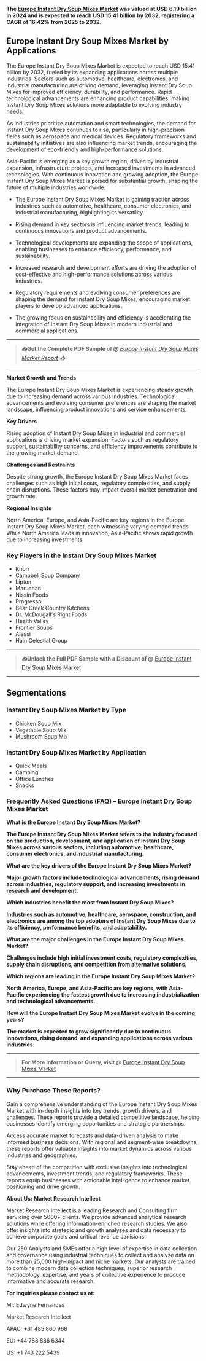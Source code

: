 <p><strong>The <a href="https://www.marketresearchintellect.com/download-sample/?rid=1002336&amp;utm_source=Pulse-April-Europe&amp;utm_medium=852">Europe Instant Dry Soup Mixes Market</a> was valued at USD 6.19 billion in 2024 and is expected to reach USD 15.41 billion by 2032, registering a CAGR of 16.42% from 2025 to 2032.</strong></p><h2>Europe Instant Dry Soup Mixes Market by Applications&nbsp;</h2><p><p>The Europe Instant Dry Soup Mixes Market is expected to reach USD 15.41 billion by 2032, fueled by its expanding applications across multiple industries. Sectors such as automotive, healthcare, electronics, and industrial manufacturing are driving demand, leveraging Instant Dry Soup Mixes for improved efficiency, durability, and performance. Rapid technological advancements are enhancing product capabilities, making Instant Dry Soup Mixes solutions more adaptable to evolving industry needs.</p><p>As industries prioritize automation and smart technologies, the demand for Instant Dry Soup Mixes continues to rise, particularly in high-precision fields such as aerospace and medical devices. Regulatory frameworks and sustainability initiatives are also influencing market trends, encouraging the development of eco-friendly and high-performance solutions.</p><p>Asia-Pacific is emerging as a key growth region, driven by industrial expansion, infrastructure projects, and increased investments in advanced technologies. With continuous innovation and growing adoption, the Europe Instant Dry Soup Mixes Market is poised for substantial growth, shaping the future of multiple industries worldwide.</p></p><ul><li><p>The Europe Instant Dry Soup Mixes Market is gaining traction across industries such as automotive, healthcare, consumer electronics, and industrial manufacturing, highlighting its versatility.</p></li><li><p>Rising demand in key sectors is influencing market trends, leading to continuous innovations and product advancements.</p></li><li><p>Technological developments are expanding the scope of applications, enabling businesses to enhance efficiency, performance, and sustainability.</p></li><li><p>Increased research and development efforts are driving the adoption of cost-effective and high-performance solutions across various industries.</p></li><li><p>Regulatory requirements and evolving consumer preferences are shaping the demand for Instant Dry Soup Mixes, encouraging market players to develop advanced applications.</p></li><li><p>The growing focus on sustainability and efficiency is accelerating the integration of Instant Dry Soup Mixes in modern industrial and commercial applications.</p></li></ul><hr /><blockquote><p><strong><span class="font-[700]">📥Get the Complete PDF Sample of @ </span></strong><em><span class="font-[700]"><a href="https://www.marketresearchintellect.com/download-sample/?rid=1002336&amp;utm_source=Pulse-April-Europe&amp;utm_medium=852" target="_blank" data-tracking-control-name="article-ssr-frontend-pulse_little-text-block" data-tracking-will-navigate="" data-test-link="">Europe Instant Dry Soup Mixes Market Report</a>&nbsp;📥</span></em></p></blockquote><hr /><p class="" data-start="77" data-end="360"><strong data-start="77" data-end="105">Market Growth and Trends</strong></p><p class="" data-start="77" data-end="360">The Europe Instant Dry Soup Mixes Market is experiencing steady growth due to increasing demand across various industries. Technological advancements and evolving consumer preferences are shaping the market landscape, influencing product innovations and service enhancements.</p><p class="" data-start="362" data-end="606"><strong data-start="362" data-end="377">Key Drivers</strong></p><p class="" data-start="362" data-end="606">Rising adoption of Instant Dry Soup Mixes in industrial and commercial applications is driving market expansion. Factors such as regulatory support, sustainability concerns, and efficiency improvements contribute to the growing market demand.</p><p class="" data-start="608" data-end="849"><strong data-start="608" data-end="637">Challenges and Restraints</strong></p><p class="" data-start="608" data-end="849">Despite strong growth, the Europe Instant Dry Soup Mixes Market faces challenges such as high initial costs, regulatory complexities, and supply chain disruptions. These factors may impact overall market penetration and growth rate.</p><p class="" data-start="851" data-end="1095"><strong data-start="851" data-end="872">Regional Insights</strong></p><p class="" data-start="851" data-end="1095">North America, Europe, and Asia-Pacific are key regions in the Europe Instant Dry Soup Mixes Market, each witnessing varying demand trends. While North America leads in innovation, Asia-Pacific shows rapid growth due to increasing investments.</p><p><h3>Key Players in the Instant Dry Soup Mixes Market </h3><ul><li>Knorr</li><li> Campbell Soup Company</li><li> Lipton</li><li> Maruchan</li><li> Nissin Foods</li><li> Progresso</li><li> Bear Creek Country Kitchens</li><li> Dr. McDougall's Right Foods</li><li> Health Valley</li><li> Frontier Soups</li><li> Alessi</li><li> Hain Celestial Group</li></ul></p><hr /><blockquote><p><strong>📥Unlock the Full PDF Sample with a Discount of @</strong> <a href="https://www.marketresearchintellect.com/ask-for-discount/?rid=1002336&amp;utm_source=Pulse-April-Europe&amp;utm_medium=852">Europe Instant Dry Soup Mixes Market</a></p></blockquote><hr /><p><h2>Segmentations</h2><h3>Instant Dry Soup Mixes Market by Type</h3><ul><li>Chicken Soup Mix</li><li> Vegetable Soup Mix</li><li> Mushroom Soup Mix</li></ul><h3>Instant Dry Soup Mixes Market by Application</h3><ul><li>Quick Meals</li><li> Camping</li><li> Office Lunches</li><li> Snacks</li></ul></p><h3><strong>Frequently Asked Questions (FAQ) &ndash; Europe Instant Dry Soup Mixes Market</strong></h3><p><strong>What is the Europe Instant Dry Soup Mixes Market?</strong></p><p><strong>The Europe Instant Dry Soup Mixes Market refers to the industry focused on the production, development, and application of Instant Dry Soup Mixes across various sectors, including automotive, healthcare, consumer electronics, and industrial manufacturing.</strong></p><p><strong>What are the key drivers of the Europe Instant Dry Soup Mixes Market?</strong></p><p><strong>Major growth factors include technological advancements, rising demand across industries, regulatory support, and increasing investments in research and development.</strong></p><p><strong>Which industries benefit the most from Instant Dry Soup Mixes?</strong></p><p><strong>Industries such as automotive, healthcare, aerospace, construction, and electronics are among the top adopters of Instant Dry Soup Mixes due to its efficiency, performance benefits, and adaptability.</strong></p><p><strong>What are the major challenges in the Europe Instant Dry Soup Mixes Market?</strong></p><p><strong>Challenges include high initial investment costs, regulatory complexities, supply chain disruptions, and competition from alternative solutions.</strong></p><p><strong>Which regions are leading in the Europe Instant Dry Soup Mixes Market?</strong></p><p><strong>North America, Europe, and Asia-Pacific are key regions, with Asia-Pacific experiencing the fastest growth due to increasing industrialization and technological advancements.</strong></p><p><strong>How will the Europe Instant Dry Soup Mixes Market evolve in the coming years?</strong></p><p><strong>The market is expected to grow significantly due to continuous innovations, rising demand, and expanding applications across various industries.</strong></p><hr /><blockquote><p><span class="font-[700]"><strong>For More Information or Query, visit&nbsp;@</strong>&nbsp;</span><span class="font-[700]"><a href="https://www.marketresearchintellect.com/product/global-instant-dry-soup-mixes-market/?utm_source=Linkedin&utm_medium=852" target="_blank" data-tracking-control-name="article-ssr-frontend-pulse_little-text-block" data-tracking-will-navigate="" data-test-link="">Europe Instant Dry Soup Mixes Market</a></span></p></blockquote><hr /><h3><strong data-start="0" data-end="31">Why Purchase These Reports?</strong></h3><p class="" data-start="35" data-end="297">Gain a comprehensive understanding of the Europe Instant Dry Soup Mixes Market with in-depth insights into key trends, growth drivers, and challenges. These reports provide a detailed competitive landscape, helping businesses identify emerging opportunities and strategic partnerships.</p><p class="" data-start="299" data-end="540">Access accurate market forecasts and data-driven analysis to make informed business decisions. With regional and segment-wise breakdowns, these reports offer valuable insights into market dynamics across various industries and geographies.</p><p class="" data-start="542" data-end="784">Stay ahead of the competition with exclusive insights into technological advancements, investment trends, and regulatory frameworks. These reports equip businesses with actionable intelligence to enhance market positioning and drive growth.</p><p><strong><span class="font-[700]">About Us: Market Research Intellect</span></strong></p><p><span class="">Market Research Intellect is a leading Research and Consulting firm servicing over 5000+ clients. We provide advanced analytical research solutions while offering information-enriched research studies.&nbsp;</span>We also offer insights into strategic and growth analyses and data necessary to achieve corporate goals and critical revenue Janisions.</p><p><span class="">Our 250 Analysts and SMEs offer a high level of expertise in data collection and governance using industrial techniques to collect and analyze data on more than 25,000 high-impact and niche markets. Our analysts are trained to combine modern data collection techniques, superior research methodology, expertise, and years of collective experience to produce informative and accurate research.</span></p><p><strong>For inquiries please contact us at:</strong></p><p>Mr. Edwyne Fernandes</p><p>Market Research Intellect</p><p>APAC: +61 485 860 968</p><p>EU: +44 788 886 6344</p><p>US: +1 743 222 5439</p>
